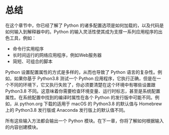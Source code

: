 # 总结

在这个章节中，你已经了解了 Python 的诸多配置选项是如何加载的，以及代码是如何输入到解释器中的。Python 的输入灵活性使其成为支撑一系列应用程序的出色工具，例如：

- 命令行实用程序
- 长时间运行的网络应用程序，例如Web服务器
- 简短、可组合的脚本

Python 设置配置属性的方式是多样的，从而也导致了 Python 语言的复杂性。例如，如果你基于 Python3.8 测试一个 Python 应用程序，它执行正确，但是在一个不同的环境下，它又执行失败了，你必须要清楚在这个环境中有哪些设置跟 Python3.8 不同。这意味着你需要检查环境变量、运行时标志，甚至是系统配置属性。在系统配置中找到的编译时属性在各个 Python 的发行版中可能不同。例如，从 python.org 下载的适用于 macOS 的 Python3.8 的默认值与 Homebrew 上的 Python3.8 发行版或 Anaconda 发行版上的默认值不同。

所有这些输入方法都会输出一个 Python 模块。在下一章，你将了解如何根据输入的内容创建模块。